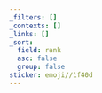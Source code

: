 ```yaml
---
_filters: []
_contexts: []
_links: []
_sort:
  field: rank
  asc: false
  group: false
sticker: emoji//1f40d
---
```

